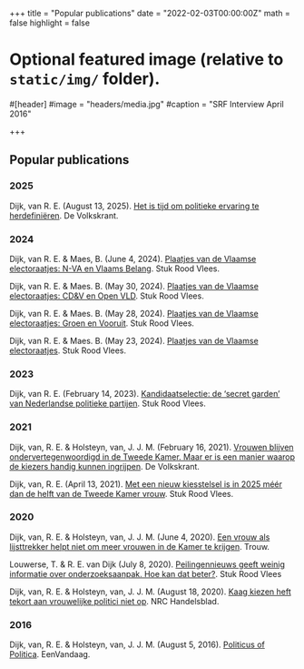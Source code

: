 +++
title = "Popular publications"
date = "2022-02-03T00:00:00Z"
math = false
highlight = false

# Optional featured image (relative to `static/img/` folder).
#[header]
#image = "headers/media.jpg"
#caption = "SRF Interview April 2016"

+++


## Popular publications
### 2025
Dijk, van R. E. (August 13, 2025). [Het is tijd om politieke ervaring te herdefiniëren](https://www.volkskrant.nl/columns-opinie/opinie-het-is-tijd-om-politieke-ervaring-te-herdefinieren~b55b7214/). De Volkskrant.

### 2024
Dijk, van R. E. & Maes, B. (June 4, 2024). [Plaatjes van de Vlaamse electoraatjes: N-VA en Vlaams Belang](https://stukroodvlees.nl/plaatjes-van-de-vlaamse-electoraatjes-n-va-en-vlaams-belang/). Stuk Rood Vlees.

Dijk, van R. E. & Maes. B. (May 30, 2024). [Plaatjes van de Vlaamse electoraatjes: CD&V en Open VLD](https://stukroodvlees.nl/plaatjes-van-de-vlaamse-electoraatjes-cdv-en-open-vld/). Stuk Rood Vlees.

Dijk, van R. E. & Maes. B. (May 28, 2024). [Plaatjes van de Vlaamse electoraatjes: Groen en Vooruit](https://stukroodvlees.nl/plaatjes-van-de-vlaamse-electoraatjes-groen-en-vooruit/). Stuk Rood Vlees.

Dijk, van R. E. & Maes. B. (May 23, 2024). [Plaatjes van de Vlaamse electoraatjes](https://stukroodvlees.nl/plaatjes-van-de-vlaamse-electoraatjes/). Stuk Rood Vlees.

### 2023
Dijk, van R. E. (February 14, 2023). [Kandidaatselectie: de ‘secret garden’ van Nederlandse politieke partijen](https://stukroodvlees.nl/kandidaatselectie-de-secret-garden-van-nederlandse-politieke-partijen/). Stuk Rood Vlees.

### 2021
Dijk, van, R. E. & Holsteyn, van, J. J. M. (February 16, 2021). [Vrouwen blijven ondervertegenwoordigd in de Tweede Kamer. Maar er is een manier waarop de kiezers handig kunnen ingrijpen](https://www.volkskrant.nl/columns-opinie/vrouwen-blijven-ondervertegenwoordigd-in-de-tweede-kamer-maar-er-is-een-manier-waarop-de-kiezers-handig-en-verstandig-kunnen-ingrijpen~be949cf5/). De Volkskrant. 

Dijk, van, R. E. (April 13, 2021). [Met een nieuw kiesstelsel is in 2025 méér dan de helft van de Tweede Kamer vrouw](https://stukroodvlees.nl/met-een-nieuw-kiesstelsel-is-in-2025-meer-dan-de-helft-van-de-tweede-kamer-vrouw/). Stuk Rood Vlees. 

### 2020
Dijk, van, R. E. & Holsteyn, van, J. J. M. (June 4, 2020). [Een vrouw als lijsttrekker helpt niet om meer vrouwen in de Kamer te krijgen](https://www.trouw.nl/opinie/een-vrouw-als-lijsttrekker-helpt-niet-om-meer-vrouwen-in-de-kamer-te-krijgen~b311d09f/?referrer=https%3A%2F%2Fwww.ecosia.org%2F). Trouw.

Louwerse, T. & R. E. van Dijk (July 8, 2020). [Peilingennieuws geeft weinig informatie over onderzoeksaanpak. Hoe kan dat beter?](https://stukroodvlees.nl/peilingennieuws-geeft-weinig-informatie-over-onderzoeksaanpak-hoe-kan-dat-beter/). Stuk Rood Vlees

Dijk, van, R. E. & Holsteyn, van, J. J. M. (August 18, 2020). [Kaag kiezen heft tekort aan vrouwelijke politici niet op](https://www.nrc.nl/nieuws/2020/08/18/kaag-kiezen-heft-tekort-aan-vrouwelijke-politici-niet-op-a4009100). NRC Handelsblad. 

### 2016
Dijk, van, R. E. & Holsteyn, van, J. J. M. (August 5, 2016). [Politicus of Politica](https://eenvandaag.avrotros.nl/panels/opiniepanel/alle-uitslagen/item/politicus-of-politica/). EenVandaag. 
